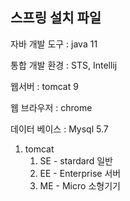 ## 스프링 설치 파일 

자바 개발 도구 :  java 11

통합 개발 환경 : STS, Intellij

웹서버 : tomcat 9

웹 브라우저 : chrome

데이터 베이스 : Mysql 5.7



1. tomcat
   1. SE - stardard 일반
   2. EE - Enterprise 서버
   3. ME - Micro 소형기기

